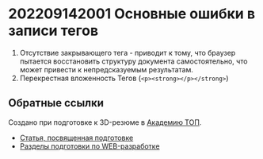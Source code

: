 # 202209142001 Основные ошибки в записи тегов

1. Отсутствие закрывающего тега - приводит к тому, что браузер пытается восстановить
структуру документа самостоятельно, что может привести к непредсказуемым результатам.
2. Перекрестная вложенность Тегов (`<p><strong></p></strong>`)

## Обратные ссылки

Создано при подготовке к 3D-резюме в [Академию ТОП](https://izh.top-academy.ru/).

- [Статья, посвященная подготовке](../blog/20220914-preparing-for-teaching.md)
- [Разделы подготовки по WEB-разработке](./202209141344-web-design.md)
